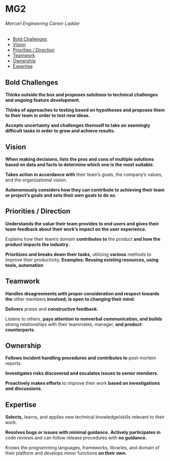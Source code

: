 # MG2
###### Mercari Engineering Career Ladder

 * [Bold Challenges](#bold-challenges)
 * [Vision](#vision)
 * [Priorities / Direction](#priorities--direction)
 * [Teamwork](#teamwork)
 * [Ownership](#ownership)
 * [Expertise](#expertise)

## Bold Challenges
**Thinks outside the box and proposes solutions to technical challenges and ongoing feature development.**

**Thinks of approaches to testing based on hypotheses and proposes them to their team in order to test new ideas.**

**Accepts uncertainty and challenges themself to take on seemingly difficult tasks in order to grow and achieve results.**


## Vision
**When making decisions, lists the pros and cons of multiple solutions based on data and facts to determine which one is the most suitable.**

**Takes action in accordance with** their team’s goals, the company’s values, and the organizational vision.

**Autonomously considers how they can contribute to achieving their team or project’s goals and sets their own goals to do so.**


## Priorities / Direction
**Understands the value their team provides to end users and gives their team feedback about their work’s impact on the user experience.**

Explains how their team’s domain **contributes to** the product **and how the product impacts the industry.**

**Prioritizes and breaks down their tasks,** utilizing **various** methods to improve their productivity.
**Examples: Reusing existing resources, using tools, automation**


## Teamwork
**Handles disagreements with proper consideration and respect towards the** other members **involved; is open to changing their mind.**

**Delivers** praise and **constructive feedback.**

Listens to others, **pays attention to nonverbal communication, and builds** strong relationships with their teammates, manager, **and product counterparts.**


## Ownership
**Follows incident handling procedures and contributes to** post-mortem reports.

**Investigates risks discovered and escalates issues to senior members.**

**Proactively makes efforts** to improve their work **based on investigations and discussions.**


## Expertise
**Selects,** learns, and applies new technical knowledge/skills relevant to their work.

**Resolves bugs or issues with minimal guidance.**
**Actively participates in** code reviews and can follow release procedures with **no guidance.**

Knows the programming languages, frameworks, libraries, and domain of their platform and develops minor functions **on their own.**
